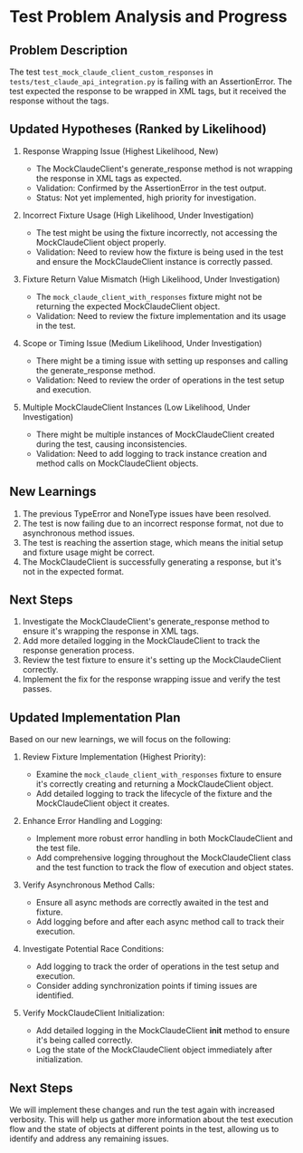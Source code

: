 # Test Problem Analysis and Progress

## Problem Description
The test `test_mock_claude_client_custom_responses` in `tests/test_claude_api_integration.py` is failing with an AssertionError. The test expected the response to be wrapped in XML tags, but it received the response without the tags.

## Updated Hypotheses (Ranked by Likelihood)

1. Response Wrapping Issue (Highest Likelihood, New)
   - The MockClaudeClient's generate_response method is not wrapping the response in XML tags as expected.
   - Validation: Confirmed by the AssertionError in the test output.
   - Status: Not yet implemented, high priority for investigation.

2. Incorrect Fixture Usage (High Likelihood, Under Investigation)
   - The test might be using the fixture incorrectly, not accessing the MockClaudeClient object properly.
   - Validation: Need to review how the fixture is being used in the test and ensure the MockClaudeClient instance is correctly passed.

3. Fixture Return Value Mismatch (High Likelihood, Under Investigation)
   - The `mock_claude_client_with_responses` fixture might not be returning the expected MockClaudeClient object.
   - Validation: Need to review the fixture implementation and its usage in the test.

4. Scope or Timing Issue (Medium Likelihood, Under Investigation)
   - There might be a timing issue with setting up responses and calling the generate_response method.
   - Validation: Need to review the order of operations in the test setup and execution.

5. Multiple MockClaudeClient Instances (Low Likelihood, Under Investigation)
   - There might be multiple instances of MockClaudeClient created during the test, causing inconsistencies.
   - Validation: Need to add logging to track instance creation and method calls on MockClaudeClient objects.

## New Learnings

1. The previous TypeError and NoneType issues have been resolved.
2. The test is now failing due to an incorrect response format, not due to asynchronous method issues.
3. The test is reaching the assertion stage, which means the initial setup and fixture usage might be correct.
4. The MockClaudeClient is successfully generating a response, but it's not in the expected format.

## Next Steps

1. Investigate the MockClaudeClient's generate_response method to ensure it's wrapping the response in XML tags.
2. Add more detailed logging in the MockClaudeClient to track the response generation process.
3. Review the test fixture to ensure it's setting up the MockClaudeClient correctly.
4. Implement the fix for the response wrapping issue and verify the test passes.

## Updated Implementation Plan

Based on our new learnings, we will focus on the following:

1. Review Fixture Implementation (Highest Priority):
   - Examine the `mock_claude_client_with_responses` fixture to ensure it's correctly creating and returning a MockClaudeClient object.
   - Add detailed logging to track the lifecycle of the fixture and the MockClaudeClient object it creates.

2. Enhance Error Handling and Logging:
   - Implement more robust error handling in both MockClaudeClient and the test file.
   - Add comprehensive logging throughout the MockClaudeClient class and the test function to track the flow of execution and object states.

3. Verify Asynchronous Method Calls:
   - Ensure all async methods are correctly awaited in the test and fixture.
   - Add logging before and after each async method call to track their execution.

4. Investigate Potential Race Conditions:
   - Add logging to track the order of operations in the test setup and execution.
   - Consider adding synchronization points if timing issues are identified.

5. Verify MockClaudeClient Initialization:
   - Add detailed logging in the MockClaudeClient __init__ method to ensure it's being called correctly.
   - Log the state of the MockClaudeClient object immediately after initialization.

## Next Steps

We will implement these changes and run the test again with increased verbosity. This will help us gather more information about the test execution flow and the state of objects at different points in the test, allowing us to identify and address any remaining issues.

